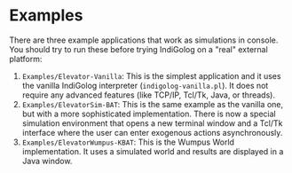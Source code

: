 # Examples

There are three example applications that work as simulations in console. You should try to run these before trying IndiGolog on a "real" external platform:

1. `Examples/Elevator-Vanilla`: This is the simplest application and it uses the vanilla IndiGolog interpreter (`indigolog-vanilla.pl`). It does not require any advanced features (like TCP/IP, Tcl/Tk, Java, or threads).
2. `Examples/ElevatorSim-BAT`: This is the same example as the vanilla one, but with a more sophisticated implementation.  There is now a special simulation environment that opens a new terminal window and a Tcl/Tk
interface where the user can enter exogenous actions asynchronously.
3. `Examples/ElevatorWumpus-KBAT`: This is the Wumpus World implementation. It uses a simulated world and results are displayed in a Java window.
